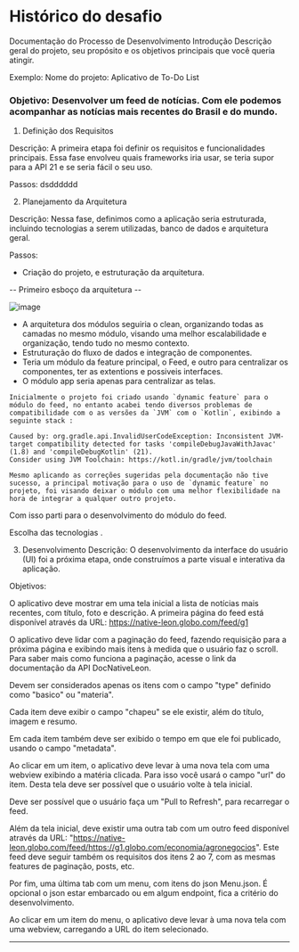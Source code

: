# Histórico do desafio

Documentação do Processo de Desenvolvimento
Introdução
Descrição geral do projeto, seu propósito e os objetivos principais que você queria atingir.

Exemplo:
Nome do projeto: Aplicativo de To-Do List
### Objetivo: Desenvolver um feed de notícias. Com ele podemos acompanhar as notícias mais recentes do Brasil e do mundo.

1. Definição dos Requisitos

Descrição:
A primeira etapa foi definir os requisitos e funcionalidades principais. Essa fase envolveu quais frameworks iria usar, se teria supor para a API 21 e se seria fácil o seu uso.

Passos: dsdddddd

2. Planejamento da Arquitetura

Descrição:
Nessa fase, definimos como a aplicação seria estruturada, incluindo tecnologias a serem utilizadas, banco de dados e arquitetura geral.

Passos:

  - Criação do projeto, e estruturação da arquitetura.

-- Primeiro esboço da arquitetura -- 

![image](https://github.com/user-attachments/assets/3d8ecc72-bbe4-4f23-a5b3-2fc764b738e7)

- A arquitetura dos módulos seguiria o clean, organizando todas as camadas no mesmo módulo, visando uma melhor escalabilidade e organização, tendo tudo no mesmo contexto.
- Estruturação do fluxo de dados e integração de componentes.
- Teria um módulo da feature principal, o Feed, e outro para centralizar os componentes, ter as extentions e possiveis interfaces.
- O módulo app seria apenas para centralizar as telas.

``
Inicialmente o projeto foi criado usando `dynamic feature` para o módulo do feed, no entanto acabei tendo diversos problemas de compatibilidade com o as versões da `JVM` com o `Kotlin`, exibindo a seguinte stack : 
``

````
Caused by: org.gradle.api.InvalidUserCodeException: Inconsistent JVM-target compatibility detected for tasks 'compileDebugJavaWithJavac' (1.8) and 'compileDebugKotlin' (21).
Consider using JVM Toolchain: https://kotl.in/gradle/jvm/toolchain
````

``
Mesmo aplicando as correções sugeridas pela documentação não tive sucesso, a principal motivação para o uso de `dynamic feature` no projeto, foi visando deixar o módulo com uma melhor flexibilidade na hora de integrar a qualquer outro projeto.
``

Com isso parti para o desenvolvimento do módulo do feed.

Escolha das tecnologias .

3. Desenvolvimento 
Descrição:
O desenvolvimento da interface do usuário (UI) foi a próxima etapa, onde construímos a parte visual e interativa da aplicação.

Objetivos:

O aplicativo deve mostrar em uma tela inicial a lista de notícias mais recentes, com título, foto e descrição. A primeira página do feed está disponível através da URL: https://native-leon.globo.com/feed/g1

O aplicativo deve lidar com a paginação do feed, fazendo requisição para a próxima página e exibindo mais itens à medida que o usuário faz o scroll. Para saber mais como funciona a paginação, acesse o link da documentação da API DocNativeLeon.

Devem ser considerados apenas os itens com o campo "type" definido como "basico" ou "materia".

Cada item deve exibir o campo "chapeu" se ele existir, além do título, imagem e resumo.

Em cada item também deve ser exibido o tempo em que ele foi publicado, usando o campo "metadata".

Ao clicar em um item, o aplicativo deve levar à uma nova tela com uma webview exibindo a matéria clicada. Para isso você usará o campo "url" do item. Desta tela deve ser possível que o usuário volte à tela inicial.

Deve ser possível que o usuário faça um "Pull to Refresh", para recarregar o feed.

Além da tela inicial, deve existir uma outra tab com um outro feed disponível através da URL: "https://native-leon.globo.com/feed/https://g1.globo.com/economia/agronegocios". Este feed deve seguir também os requisitos dos itens 2 ao 7, com as mesmas features de paginação, posts, etc.

Por fim, uma última tab com um menu, com itens do json Menu.json. É opcional o json estar embarcado ou em algum endpoint, fica a critério do desenvolvimento.

Ao clicar em um item do menu, o aplicativo deve levar à uma nova tela com uma webview, carregando a URL do item selecionado.

-------------------------------------------------------------------------------
